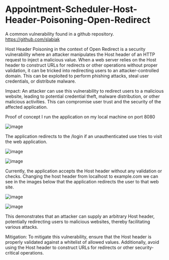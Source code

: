 # Appointment-Scheduler-Host-Header-Poisoning-Open-Redirect
A common vulnerability found in a github repository.
https://github.com/slabiak

Host Header Poisoning in the context of Open Redirect is a security vulnerability where an attacker manipulates the Host header of an HTTP request to inject a malicious value. When a web server relies on the Host header to construct URLs for redirects or other operations without proper validation, it can be tricked into redirecting users to an attacker-controlled domain. This can be exploited to perform phishing attacks, steal user credentials, or distribute malware.

Impact:
An attacker can use this vulnerability to redirect users to a malicious website, leading to potential credential theft, malware distribution, or other malicious activities. This can compromise user trust and the security of the affected application.

Proof of concept
I run the application on my local machine on port 8080

![image](https://github.com/user-attachments/assets/c88e2589-21a0-4de1-9f7d-15ead5569c9f)

 
The application redirects to the /login if an unauthenticated use tries to visit the web application.

![image](https://github.com/user-attachments/assets/eeddc3e8-5b93-4340-bf44-cafbe19b74bf)

![image](https://github.com/user-attachments/assets/d9307fe8-1395-44c1-a38f-23c2e05f685b)

 
Currently, the application accepts the Host header without any validation or checks.
Changing the host header from localhost to example.com we can see in the images below that the application redirects the user to that web site.

![image](https://github.com/user-attachments/assets/a9535fb2-bc5c-4cc3-a6d2-bd2b0273283f)

![image](https://github.com/user-attachments/assets/20b15442-7324-4910-86bb-8c39a9f09d40)

 
This demonstrates that an attacker can supply an arbitrary Host header, potentially redirecting users to malicious websites, thereby facilitating various attacks.

Mitigation:
To mitigate this vulnerability, ensure that the Host header is properly validated against a whitelist of allowed values. Additionally, avoid using the Host header to construct URLs for redirects or other security-critical operations.
